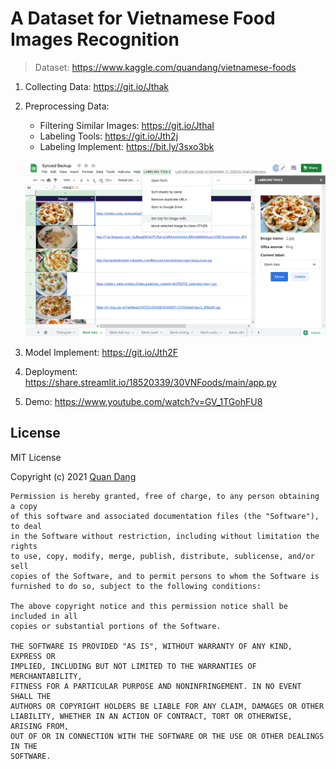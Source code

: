 # A Dataset for Vietnamese Food Images Recognition

> Dataset: https://www.kaggle.com/quandang/vietnamese-foods

1.  Collecting Data: https://git.io/Jthak
2.  Preprocessing Data:

    -   Filtering Similar Images: https://git.io/JthaI
    -   Labeling Tools: https://git.io/Jth2j
    -   Labeling Implement: https://bit.ly/3sxo3bk

    ![](https://github.com/18520339/vietnamese-foods/blob/main/Google%20Sheets/demo.png?raw=true)

3.  Model Implement: https://git.io/Jth2F
4.  Deployment: https://share.streamlit.io/18520339/30VNFoods/main/app.py
5.  Demo: https://www.youtube.com/watch?v=GV_1TGohFU8

## License

MIT License

Copyright (c) 2021 [Quan Dang](https://github.com/18520339)

    Permission is hereby granted, free of charge, to any person obtaining a copy
    of this software and associated documentation files (the "Software"), to deal
    in the Software without restriction, including without limitation the rights
    to use, copy, modify, merge, publish, distribute, sublicense, and/or sell
    copies of the Software, and to permit persons to whom the Software is
    furnished to do so, subject to the following conditions:

    The above copyright notice and this permission notice shall be included in all
    copies or substantial portions of the Software.

    THE SOFTWARE IS PROVIDED "AS IS", WITHOUT WARRANTY OF ANY KIND, EXPRESS OR
    IMPLIED, INCLUDING BUT NOT LIMITED TO THE WARRANTIES OF MERCHANTABILITY,
    FITNESS FOR A PARTICULAR PURPOSE AND NONINFRINGEMENT. IN NO EVENT SHALL THE
    AUTHORS OR COPYRIGHT HOLDERS BE LIABLE FOR ANY CLAIM, DAMAGES OR OTHER
    LIABILITY, WHETHER IN AN ACTION OF CONTRACT, TORT OR OTHERWISE, ARISING FROM,
    OUT OF OR IN CONNECTION WITH THE SOFTWARE OR THE USE OR OTHER DEALINGS IN THE
    SOFTWARE.
